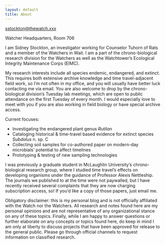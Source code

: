 ```yaml
---
layout: default
title: About
---
```


sstockton@thewatch.xxx

Watcher Headquarters, Room 706

I am Sidney Stockton, an investigator working for Counselor Tuhorn of Rats and a member of the Watchers in Wait. I am a part of the chrono-biological research division for the Watchers as well as the Watchtower’s Ecological Integrity Maintenance Corps (EIMC).

My research interests include all species endemic, endangered, and extinct. This requires both extensive archive knowledge and time travel-adjacent field work, so I’m not often in my office, and you will usually have better luck contacting me via email. You are also welcome to drop by the chrono-biological division’s Tuesday lab meetings, which are open to public attendance on the first Tuesday of every month. I would especially love to meet with you if you are also working in field biology or have special archive access.

Current focuses:

- Investigating the endangered plant genus _Rutilan_
- Cataloging historical & time-travel based evidence for extinct species _Subdolus_ n. sp. C
- Collecting soil samples for co-authored paper on modern-day microbials’ potential to affect timelines
- Prototyping & testing of new sampling technologies

I was previously a graduate student in McLaughlin University’s chrono-biological research group, where I studied time travel’s effects on developing organisms under the guidance of Professor Alexis Nettleship. The journals we published to at the time were not paywalled, but I have recently received several complaints that they are now charging subscription access, so! If you’d like a copy of those papers, just email me.

Obligatory disclaimer: this is my personal blog and is not officially affiliated with the Watch nor the Watchers. All research and notes found here are my personal opinions and are not representative of any organizational stance on any of these topics. Finally, while I am happy to answer questions or further elaborate on any concepts or topics found here, do keep in mind I am only at liberty to discuss projects that have been approved for release to the general public. Please go through official channels to request information on classified research.

